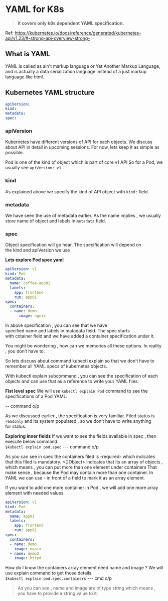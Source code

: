 # YAML for K8s
> __It covers only k8s dependent YAML specification.__

Ref: https://kubernetes.io/docs/reference/generated/kubernetes-api/v1.23/#-strong-api-overview-strong-

## What is YAML
YAML is called as ain't markup language or Yet Another Markup Language, and is actually a data serialization language instead of a just markup language like html.

## Kubernetes YAML structure
```yml
apiVersion: 
kind: 
metadata: 
spec:
```
### apiVersion
Kubernetes have different versions of API for each objects. We discuss about API in detail in upcoming sessions. For now, lets keep it as simple as possible.

Pod is one of the kind of object which is part of core v1 API So for a Pod, we usually see `apiVersion: v1`

### kind
As explained above we specify the kind of API object with `kind:` field.

### metadata
We have seen the use of metadata earlier.
As the name implies , we usually store name of object and labels in `metadata` field.

### spec
Object specification will go hear. 
The specification will depend on the kind and apiVersion we use

**Lets explore Pod spec yaml** 
```yml
apiVersion: v1 
kind: Pod 
metadata: 
  name: coffee-app01 
  labels: 
    app: frontend 
    run: app01 
spec: 
  containers: 
  - name: demo 
      image: ngnix
```
In above specification , you can see that we have specified name and labels in matadata field.
The spec starts with cotainer field and we have added a container specification under it.

You might be wondering , how can we memories all these options. In reality , you don’t have to.

So lets discuss about command kubectl explain so that we don’t have to remember all YAML specs of kubernetes objects.

With kubectl explain subcommand , you can see the specification of each objects and can use that as a reference to write your YAML files.

**Fist level spec**
We will use `kubectl explain Pod` command to see the specifications of a Pod YAML.

-- command o/p

As we discussed earlier , the specification is very familiar.
Filed status is `readonly` and its system populated , so we don’t have to write anything for status.

**Exploring inner fields**
If we want to see the fields available in spec , then execute below command.  
`$kubectl explain pod.spec`
--- command o/p

As you can see in spec the containers filed is -required- which indicates that this filed is mandatory.
<[]Object> indicates that its an array of objects , which means , you can put more than one element under containers
That make sense , because the Pod may contain more than one container.
In YAML we can use - in front of a field to mark it as an array element.

If you want to add one more container in Pod , we will add one more array element with needed values.
```yml
apiVersion: v1 
kind: Pod 
metadata: 
  name: app01 
  labels: 
    app: frontend 
    run: app01 
spec: 
  containers: 
  - name: demo 
    image: ngnix 
  - name: demo2 
    image: httpd
```
How do I know the containers array element need name and image ?
We will use explain command to get those details.  
`$kubectl explain pod.spec.containers`
--- cmd o/p
> As you can see , name and image are of type string which means , you have to provide a string value to it.
